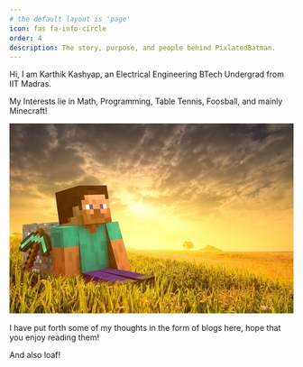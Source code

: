 ```yaml
---
# the default layout is 'page'
icon: fas fa-info-circle
order: 4
description: The story, purpose, and people behind PixlatedBatman.
---
```


Hi, I am Karthik Kashyap, an Electrical Engineering BTech Undergrad from IIT Madras.  

My Interests lie in Math, Programming, Table Tennis, Foosball, and mainly Minecraft!

![Minecraft](/assets/img/commons/about/minecraft.jpg)

I have put forth some of my thoughts in the form of blogs here, hope that you enjoy reading them!

And also loaf!
